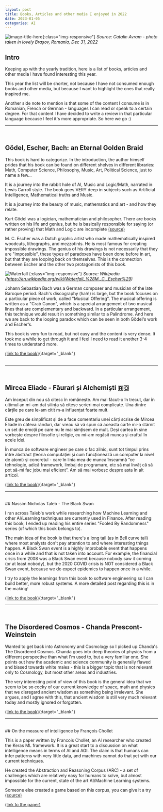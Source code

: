 ```yaml
---
layout: post
title: Books, Articles and other media I enjoyed in 2022
date: 2023-01-05
categories: AI
---
```


![image-title-here](/assets/bv_2023.jpg){:class="img-responsive"}
*Source: Catalin Avram - photo taken in lovely Brașov, Romania, Dec 31, 2022*

## Intro
Keeping up with the yearly tradition, here is a list of books, articles and other media I have found interesting this year.

This year the list will be shorter, not because I have not consumed enough books and other media, but because I want to highlight the ones that really inspired me.

Another side note to mention is that some of the content I consume is in Romanian, French or German - languages I can read or speak to a certain degree. For that content I have decided to write a review in that particular language because I feel it's more appropriate. So here we go :)

---
<br>

## Gödel, Escher, Bach: an Eternal Golden Braid

This book is hard to categorize. In the introduction, the author himself prides that his book can be found on different shelves in different libraries: Math, Computer Science, Philosophy, Music, Art, Political Science, just to name a few...

It is a journey into the rabbit hole of AI, Music and Logic/Math, narrated in Lewis Carroll style. The book goes VERY deep in subjects such as Artificial Intelligence, Mathematical truths and Music. 

It is a journey into the beauty of music, mathematics and art - and how they relate.

Kurt Gödel was a logician, mathematician and philosopher. There are books written on his life and genius, but he is basically responsible for saying (or rather proving) that Math and Logic are incomplete [(source)](https://en.wikipedia.org/wiki/G%C3%B6del%27s_incompleteness_theorems)

M. C. Escher was a Dutch graphic artist who made mathematically inspired woodcuts, lithographs, and mezzotints. He is most famous for creating impossible drawings. The genius of his drawings is not necessarily that they are "impossible", these types of paradoxes have been done before in art, but that they are looping back on themselves. This is the connection between Escher and the other two protagonists of this book.

![Waterfall](https://upload.wikimedia.org/wikipedia/en/e/e8/Escher_Waterfall.jpg)
{:class="img-responsive"}
*Source: Wikipedia (https://en.wikipedia.org/wiki/Waterfall_%28M._C._Escher%29)*

Johann Sebastian Bach was a German composer and musician of the late Baroque period. Bach's discography (hah!) is large, but the book focuses on a particular piece of work, called "Musical Offering". The musical offering is written as a "Crab Canon", which is a special arrangement of two musical lines that are complementary and backward. In a particular arrangement, this technique would result in something similar to a Palindrome. And here we are back to the looping paradox which can be seen in both Gödel's work and Escher's.

This book is very fun to read, but not easy and the content is very dense. It took me a while to get through it and I feel I need to read it another 3-4 times to understand more.

[(link to the book)](https://www.goodreads.com/book/show/24113.G_del_Escher_Bach){:target="_blank"} <br><br>

---
<br>

## Mircea Eliade - Făurari și Alchemiști 🇷🇴

Am început din nou să citesc în romănește. Am mai făcut-o în trecut, dar în ultimul an mi-am dat silința să citesc scrieri mai complicate. Una dintre cărțile pe care le-am citit m-a influențat foarte mult.

Este greu de simplificat și de a face comentariu unei cărți scrise de Mircea Eliade în câteva rânduri, dar vreau să vă spun că aceasta carte mi-a stârnit un set de emoții pe care nu le mai simțisem de mult. Deși cartea în sine vorbește despre filosofie și religie, eu mi-am regăsit munca și craftul în acele idei.

În munca de software engineer pe care o fac zilnic, sunt tot timpul prins intre abstract (teoria computației și cum funcționează un computer la nivel de atomi) și concretul - care în linia mea de munca înseamnă “ce tehnologie, adică framework, limbaj de programare, etc să mai învăț că să pot să-mi fac jobu mai eficient”. Am să mai vorbesc despre asta în alt articol.


[(link to the book)](https://humanitas.ro/humanitas/carte/faurari-si-alchimisti){:target="_blank"} <br>

---
<br>
## Nassim Nicholas Taleb - The Black Swan

I ran across Taleb's work while researching how Machine Learning and other AI/Learning techniques are currently used in Finance. After reading this book, I ended up reading his entire series "Fooled By Randomness" series (of which this book belongs to).

The main idea of the book is that there's a long tail (as in Bell curve tail) where most analysts don't pay attention to and where interesting things happen. A Black Swan event is a highly improbable event that happens once in a while and that is not taken into account. For example, the financial crisis from 2008 was a Black Swan event because nobody saw it coming (or at least nobody), but the 2020 COVID crisis is NOT considered a Black Swan event, because we do expect epidemics to happen once in a while.

I try to apply the learnings from this book to software engineering so I can build better, more robust systems. A more detailed post regarding this is in the making! 

[(link to the book)](https://www.goodreads.com/book/show/242472.The_Black_Swan){:target="_blank"} <br>

---
<br>

## The Disordered Cosmos - Chanda Prescont-Weinstein

Wanted to get back into Astronomy and Cosmology so I picked up Chanda's The Disordered Cosmos. Chanda goes into deep theories of physics from a different perspective than what I'm used to, but a very familiar one. She points out how the academic and science community is generally flawed and biased towards white males - this is a bigger topic that is not relevant only to Cosmology, but most other areas and industries.

The very interesting point of view of this book is the general idea that we seem to be so cocky of our current knowledge of space, math and physics that we disregard ancient wisdom as something being irrelevant. She argues, and I agree with this, that ancient wisdom is still very much relevant today and mostly ignored or forgotten.

[(link to the book)](https://www.goodreads.com/book/show/54455629-the-disordered-cosmos){:target="_blank"} <br>

---
<br>
## On the measure of intelligence by François Chollet

This is a paper written by Francois Chollet, an AI researcher who created the Keras ML framework. It is a great start to a discussion on what intelligence means in terms of AI and AGI. The claim is that humans can infer patterns with very little data, and machines cannot do that yet with our current techniques.

He created the Abstraction and Reasoning Corpus (ARC) - a set of challenges which are relatively easy for humans to solve, but almost impossible for the current, state of the art AI/Machine Learning systems.

Someone else created a game based on this corpus, you can give it a try [(source)](https://volotat.github.io/ARC-Game/)

[(link to the paper)](https://arxiv.org/abs/1911.01547) <br>
